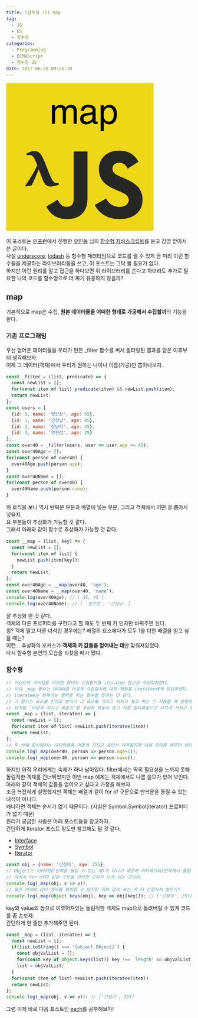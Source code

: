 ```yaml
---
title: (함수형 JS) map
tag:
  - JS
  - ES
  - 함수형
categories:
  - Programming
  - ECMAScript
  - 함수형 JS
date: 2017-06-26 09:26:10
---
```


![](js-func-03-map/thumb.png)

이 포스트는 [인프런](https://www.inflearn.com/)에서 진행한 [유인동](https://www.facebook.com/profile.php?id=100011413063178) 님의 [함수형 자바스크립트](https://www.inflearn.com/course/%ED%95%A8%EC%88%98%ED%98%95-%ED%94%84%EB%A1%9C%EA%B7%B8%EB%9E%98%EB%B0%8D/)를 듣고 감명 받아서 쓴 글이다.  
사실 [underscore](http://underscorejs.org/), [lodash](https://lodash.com/) 등 함수형 패러타임으로 코드를 짤 수 있게 끔
미리 이런 함수들을 제공하는 라이브러리들을 쓰고, 이 포스트는 그닥 볼 필요가 없다.  
하지만 이런 원리를 알고 접근을 하다보면 위 라이브러리를 쓴다고 하더라도 추가로 필요한 나의 코드를 함수형으로 더 짜기 유용하지 않을까?  

## map
기본적으로 map은 수집, **원본 데이터들을 어떠한 형태로 가공해서 수집할까**의 기능을 한다.  

### 기존 프로그래밍
우선 얻어온 데이터들을 우리가 만든 _filter 함수를 써서 필터링된 결과를 얻은 이후부터 생각해보자.  
이제 그 데이터(객체)에서 우리가 원하는 나이나 이름(가공)만 뽑아내보자.  
```javascript
const _filter = (list, predicate) => {
  const newList = [];
  for(const item of list) predicate(item) && newList.push(item);
  return newList;
};
const users = [
  {id: 0, name: '양간장', age: 55},
  {id: 1, name: '간장냥', age: 45},
  {id: 2, name: '장냥이', age: 35},
  {id: 3, name: '양권성', age: 25}  
];
const over40 = _filter(users, user => user.age >= 40);
const over40Age = [];
for(const person of over40) {
  over40Age.push(person.age);
}
const over40Name = [];
for(const person of over40) {
  over40Name.push(person.name);
}
```
위 로직을 보니 역시 반복문 부분과 배열에 넣는 부분, 그리고 객체에서 어떤 걸 뽑아서 넣을지  
요 부분들이 추상화가 가능할 것 같다.  
그래서 아래와 같이 함수로 추상화가 가능할 것 같다.  
```javascript
const __map = (list, key) => {
  const newList = [];
  for(const item of list) {
    newList.push(item[key]);
  }
  return newList;
};
const over40Age = __map(over40, 'age');
const over40Name = __map(over40, 'name');
console.log(over40Age); // [ 55, 45 ]
console.log(over40Name); // [ '양간장', '간장냥' ]
```

잘 추상화 한 것 같다.  
객체의 다른 프로퍼티를 구한다고 할 때도 두 번째 키 인자만 바꿔주면 된다.  
읭? 객체 말고 다른 녀석인 경우에는? 배열의 요소에다가 모두 1을 더한 배열을 얻고 싶을 때는?  
이런... 추상화의 포커스가 **객체의 키 값들을 얻어내는 데**만 맞춰져있었다.  
다시 함수형 본연의 모습을 되찾을 때가 됐다.

### 함수형
```javascript
// 리스트의 아이템을 어떠한 형태로 수집할지를 iteratee 함수로 추상화하였다.
// 이제 _map 함수는 데이터를 어떻게 수집할지에 대한 책임을 iteratee에게 위임하였다.  
// iteratee는 반복하는 행위를 하는 함수를 뜻하는 것 같다.
// 그 함수는 요소를 인자로 받아서 그 요소를 가지고 지지고 볶고 하는 건 사용할 때 결정하면 될 일이다.  
// 위처럼 '어떻게 지지고 볶을지'를 추상화 해놓지 않고 직접 정의해놓으면 다르게 지지고 볶을 때마다 함수를 계속 만들어줘야한다.
const _map = (list, iteratee) => {
  const newList = [];
  for(const item of list) newList.push(iteratee(item))
  return newList;
};
// 두 번째 함수에서는 데이터들을 어떻게 지지고 볶아서 가져올지에 대해 정의를 해주면 된다.
console.log(_map(over40, person => person.age+1));
console.log(_map(over40, person => person.name));
```

하지만 아직 우리에게는 숙제가 하나 남아있다.
filter에서는 딱히 필요성을 느끼지 못해 돌림직한 객체를 건너뛰었지만 이번 map 예제는 객체에서도 나름 쓸모가 있어 보인다.  
아래와 같이 객체의 값들을 얻어오고 싶다고 가정을 해보자.  
조금 복잡하게 설명했지만 객체는 배열과 같이 for of 구문으로 반복문을 돌릴 수 있는 녀석이 아니다.  
왜냐하면 객체는 순서가 없기 때문이다. (사실은 Symbol.Symbol(iterator) 프로퍼티가 없기 때문)  
원리가 궁금한 사람은 아래 포스트들을 참고하자.  
간단하게 Iterator 포스트 정도만 참고해도 될 것 같다.  
* [Interface](/2016/12/25/es6-interface/)  
* [Symbol](/2017/04/16/ES6-Symbol/)  
* [Iterator](/2017/04/22/ES6-Iterator/)
```javascript
const obj = {name: '간장이', age: 255};
// Object는 이터러블(반복을 돌릴 수 있는 애)이 아니기 때문에 이터레이터(반복해서 돌릴 수 있는 녀석)가 아니다.  
// 따라서 for of와 같은 구문을 만나면 오류가 나게 되는 것이다.
console.log(_map(obj, v => v));
// 물론 아래와 같이 에러를 회피할 수 있지만 위와 같이 쓰는 게 더 간결하지 않은가?
console.log(_map(Object.keys(obj), key => obj[key])); // ['간장이', 255]
```

key와 value의 쌍으로 이루어져있는 돌림직한 객체도 map으로 돌려버릴 수 있게 코드를 좀 손보자.  
간단하게 한 줄만 추가해주면 된다.
```javascript
const _map = (list, iteratee) => {
  const newList = [];
  if(list.toString() === '[object Object]') {
    const objValList = [];
    for(const key of Object.keys(list)) key !== 'length' && objValList.push(list[key]);
    list = objValList; 
  }
  for(const item of list) newList.push(iteratee(item))
  return newList;
};
console.log(_map(obj, v => v)); // ['간장이', 255]
```

그럼 이제 바로 다음 포스트인 [each](/2017/06/26/js-func-04-each/)를 공부해보자!  
